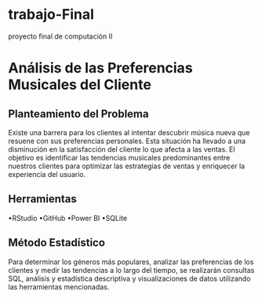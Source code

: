 # trabajo-Final
proyecto final de computación II
# Análisis de las Preferencias Musicales del Cliente
## Planteamiento del Problema 
Existe una barrera para los clientes al intentar descubrir música nueva que resuene con sus preferencias personales. Esta situación ha llevado a una disminución en la satisfacción del cliente lo que afecta a las ventas.
El objetivo es identificar las tendencias musicales predominantes entre nuestros clientes para optimizar las estrategias de ventas y enriquecer la experiencia del usuario.
## Herramientas 
•RStudio
•GitHub
•Power BI 
•SQLite
## Método Estadístico 
Para determinar los géneros más populares, analizar las preferencias de los clientes y medir las tendencias a lo largo del tiempo, se realizarán consultas SQL, análisis y  estadística descriptiva y visualizaciones de datos utilizando las herramientas mencionadas.